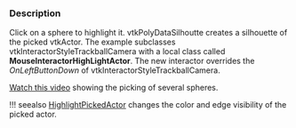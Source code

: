 ### Description

Click on a sphere to highlight it. vtkPolyDataSilhoutte creates a silhouette of the picked vtkActor. The example subclasses vtkInteractorStyleTrackballCamera with a local class called **MouseInteractorHighLightActor**. The new interactor overrides the *OnLeftButtonDown* of vtkInteractorStyleTrackballCamera.

[Watch this video](https://www.youtube.com/watch?v=ATjYDzk9llk) showing the picking of several spheres.

!!! seealso
    [HighlightPickedActor](/Cxx/Picking/HighlightPickedActor) changes the color and edge visibility of the picked actor.
